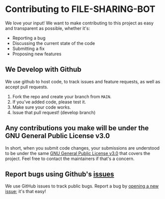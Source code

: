 # Contributing to FILE-SHARING-BOT
We love your input! We want to make contributing to this project as easy and transparent as possible, whether it's:

- Reporting a bug
- Discussing the current state of the code
- Submitting a fix
- Proposing new features

## We Develop with Github
We use github to host code, to track issues and feature requests, as well as accept pull requests.

1. Fork the repo and create your branch from `MAIN`.
2. If you've added code, please test it.
3. Make sure your code works.
4. Issue that pull request! (develop branch)

## Any contributions you make will be under the GNU General Public License v3.0
In short, when you submit code changes, your submissions are understood to be under the same [GNU General Public License v3.0](https://github.com/Sachinanand99/File-Sharing-Telegram-bot/blob/main/LICENSE) that covers the project. Feel free to contact the maintainers if that's a concern.

## Report bugs using Github's [issues](https://github.com/Sachinanand99/File-Sharing-Telegram-bot/issues)
We use GitHub issues to track public bugs. Report a bug by [opening a new issue](https://github.com/Sachinanand99/File-Sharing-Telegram-bot/issues); it's that easy!

